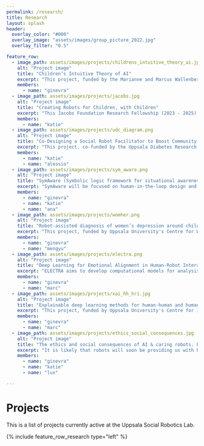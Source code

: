 ```yaml
---
permalink: /research/
title: Research
layout: splash
header: 
  overlay_color: "#000"
  overlay_image: "assets/images/group_picture_2022.jpg"
  overlay_filter: "0.5"

feature_row:
  - image_path: assets/images/projects/childrens_intuitive_theory_ai.jpg
    alt: "Project image"
    title: "Children’s Intuitive Theory of AI"
    excerpt: "This project, funded by the Marianne and Marcus Wallenberg Foundation (2023-2026), will explore trustworthy robots for preschoolers."
    members:
      - name: "ginevra"
  - image_path: assets/images/projects/jacobs.jpg
    alt: "Project image"
    title: "Creating Robots for Children, with Children"
    excerpt: "This Jacobs Foundation Research Fellowship (2023 - 2025) project is concerned with participatory design and automation of robots for/with children, aiming to minimise disparities in which kind of children get to benefit from socially assistive robots."
    members:
      - name: "katie"
  - image_path: assets/images/projects/udc_diagram.png
    alt: "Project image"
    title: "Co-Designing a Social Robot Facilitator to Boost Community Engagement with Type 2 Diabetes Prevention"
    excerpt: "This project, co-funded by the Uppsala Diabetes Research Centre and the Uppsala University Psychosocial Care Programme (U-CARE) (2022-2026) explores community-situated co-design and evaluation of a social robot based system designed to increase engagement with Type 2 Diabetes prevention within socioeconomically disadvantaged areas of Uppsala."
    members:
      - name: "katie"
      - name: "alessio"
  - image_path: assets/images/projects/sym_aware.png
    alt: "Project image"
    title: "SymAware (Symbolic logic framework for situational awareness in mixed autonomy)"
    excerpt: "SymAware will be focused on human-in-the-loop design and automation methods for ethical and trustworthy awareness in human-robot interaction. The project is funded by Horizon Europe (2022-2025)."
    members:
      - name: "ginevra"
      - name: "katie"
      - name: "ana"
  - image_path: assets/images/projects/womher.png
    alt: "Project image"
    title: "Robot-assisted diagnosis of women’s depression around childbirth"
    excerpt: "This project, funded by Uppsala University's Centre for Women’s Mental Health during their Reproductive Lifespan (WoMHeR) (2021-2025), explores the use of social robots for screening of perinatal depression in women."
    members:
      - name: "ginevra"
      - name: "mengyu"
  - image_path: assets/images/projects/electra.png
    alt: "Project image"
    title: "Deep Learning for Emotional Alignment in Human-Robot Interaction (ELECTRA)"
    excerpt: "ELECTRA aims to develop computational models for analysis of synchrony and alignment in human-human and human-robot interaction. This project is funded by the Swedish Research Council (2021-2024)."
    members:
      - name: "ginevra"
      - name: "marc"
  - image_path: assets/images/projects/xai_hh_hri.jpg
    alt: "Project image"
    title: "Explainable deep learning methods for human-human and human-robot interaction "
    excerpt: "This project, funded by Uppsala University's Centre for Interdisciplinary Mathematics (2020-2024), aims at building on advances in deep learning, and in particular on the field of Explainable Artificial Intelligence (XAI), which offers approaches to increase the interpretability and explainability of the complex, highly nonlinear deep neural networks, to develop new machine learning-based methods that: (1) automatically analyse and predict alignment in human-human interaction (HHI), (2) visualize and provide interpretation of regions of focus, as well as the type of used information (e.g., face expression, eye movement, body position, etc.), in network’s decision/prediction making to aid understanding of the alignment in HHI."
    members:
      - name: "ginevra"
      - name: "marc"
  - image_path: assets/images/projects/ethics_social_consequences.jpg
    alt: "Project image"
    title: "The ethics and social consequences of AI & caring robots. Learning trust, empathy and accountability"
    excerpt: "It is likely that robots will soon be providing us with health and social care at different stages of our lives. For this to work, the robots must be able to build trusting relationships with people and act in a manner that is ethically acceptable. One important aspect of these relational intra-actions, and a challenge for researchers working with human-machine interaction,is therefore to program robots to behave sympathetically and accessibly. The project, funded by the Marianne and Marcus Wallenberg Foundation, is a collaboration with social science researchers at Linköping University (2020-2024)."
    members:
      - name: "ginevra"
      - name: "katie"
      - name: "lux"

---
```


# Projects
This is a list of projects currently active at the Uppsala Social Robotics Lab.

{% include feature_row_research type="left" %}
